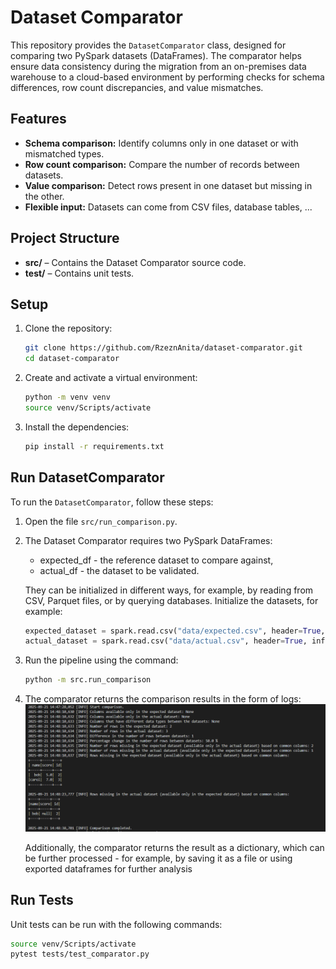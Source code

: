 # Dataset Comparator

This repository provides the `DatasetComparator` class, designed for comparing two PySpark datasets (DataFrames). The comparator helps ensure data consistency during the migration from an on-premises data warehouse to a cloud-based environment by performing checks for schema differences, row count discrepancies, and value mismatches.


## Features

- **Schema comparison:** Identify columns only in one dataset or with mismatched types.
- **Row count comparison:** Compare the number of records between datasets.
- **Value comparison:** Detect rows present in one dataset but missing in the other.
- **Flexible input:** Datasets can come from CSV files, database tables, ...


## Project Structure

- **src/** – Contains the Dataset Comparator source code.
- **test/** – Contains unit tests.


## Setup

1. Clone the repository:  
   ```bash
   git clone https://github.com/RzeznAnita/dataset-comparator.git
   cd dataset-comparator
   ```

2. Create and activate a virtual environment:
   ```bash
   python -m venv venv
   source venv/Scripts/activate
   ```

3. Install the dependencies:
   ```bash
   pip install -r requirements.txt
   ```


## Run DatasetComparator
To run the `DatasetComparator`, follow these steps:

1. Open the file `src/run_comparison.py`.
2. The Dataset Comparator requires two PySpark DataFrames:
   - expected_df - the reference dataset to compare against,
   - actual_df - the dataset to be validated.

   They can be initialized in different ways, for example, by reading from CSV, Parquet files, or by querying databases.
   Initialize the datasets, for example:

   ```python
   expected_dataset = spark.read.csv("data/expected.csv", header=True, inferSchema=True)
   actual_dataset = spark.read.csv("data/actual.csv", header=True, inferSchema=True)
   ```

3. Run the pipeline using the command:

    ```bash
    python -m src.run_comparison
    ```

4. The comparator returns the comparison results in the form of logs:
   <img src="images/logs.png" alt="Logs" width="800"/>

    Additionally, the comparator returns the result as a dictionary, which can be further processed - for example, by saving it as a file or using exported dataframes for further analysis


## Run Tests

Unit tests can be run with the following commands:

```bash
source venv/Scripts/activate
pytest tests/test_comparator.py
